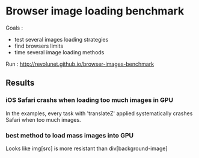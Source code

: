 # Browser image loading benchmark

Goals :

 - test several images loading strategies
 - find browsers limits
 - time several image loading methods

Run : http://revolunet.github.io/browser-images-benchmark


## Results

### iOS Safari crashs when loading too much images in GPU

In the examples, every task with 'translateZ' applied systematically crashes Safari when too much images.

### best method to load mass images into GPU

Looks like img[src] is more resistant than div[background-image]


